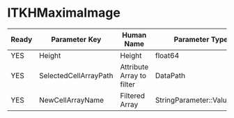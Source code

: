 # ITKHMaximaImage #

| Ready | Parameter Key | Human Name | Parameter Type | Parameter Class |
|-------|---------------|------------|-----------------|----------------|
| YES | Height | Height | float64 | Float64Parameter |
| YES | SelectedCellArrayPath | Attribute Array to filter | DataPath | ArraySelectionParameter |
| YES | NewCellArrayName | Filtered Array | StringParameter::ValueType | StringParameter |
